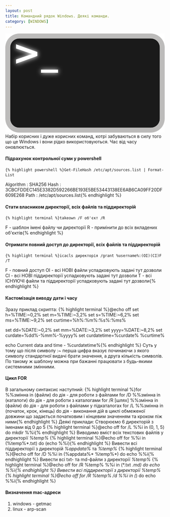 ```yaml
---
layout: post
title: Командний рядок Windows. Деякі команди.
category: [WINDOWS]
---
```

![cmd logo](/media/bash.png?style=head)  
Набір корисних і дуже корисних команд, котрі забуваються в силу того що це Windows і вони рідко використовуються. Час від часу оновлюється.<!--more-->

#### Підрахунок контрольної суми у powershell
    {% highlight powershell %}Get-FileHash /etc/apt/sources.list | Format-List

Algorithm : SHA256
Hash      : 3CBCFDDEC145E3382D592266BE193E5BE53443138EE6AB6CA09FF20DF609E268
Path      : /etc/apt/sources.list{% endhighlight %}

#### Стати власником директорії, всіх файлів та піддиректорій
    {% highlight terminal %}takeown /F об'єкт /R
F - шаблон імені файлу чи директорії
R - примінити до всіх вкладених об'єктів{% endhighlight %}

#### Отримати повний доступ до директорії, всіх файлів та піддиректорій
    {% highlight terminal %}icacls директорія /grant %username%:(OI)(CI)F /T
F - повний доступ
OI - всі НОВІ файли успадковують задані тут дозволи
CI - всі НОВІ піддиректорії успадковують задані тут дозволи
T - всі ІСНУЮЧІ файли та піддиректорії успадковують задані тут дозволи{% endhighlight %}

#### Кастомізація виводу дати і часу
Зразу приклад скрипта:
    {% highlight terminal %}@echo off
set h=%TIME:~0,2%
set m=%TIME:~3,2%
set s=%TIME:~6,2%
set ms=%TIME:~9,2%
set curtime=%h%:%m%:%s%:%ms%

set dd=%DATE:~0,2%
set mm=%DATE:~3,2%
set yyyy=%DATE:~8,2%
set curdate=%dd%-%mm%-%yyyy%
set curdatetime=%curdate% %curtime%

echo Current data and time - %curdatetime%{% endhighlight %}
Суть у тому що після символу :~ перша цифра вказує починаючи з якого символу стандартної видачі брати значення, а друга кількість символів. По такому ж шаблону можна при бажанні працювати з будь-якими системними змінними.

#### Цикл FOR
В загальному синтаксис наступний:
    {% highlight terminal %}for %%змінна in (файли) do дія - для роботи з файлами
for /D %%змінна in (каталоги) do дія - для роботи з каталогами
for /R [шлях] %%змінна in (файли) do дія - для роботи з файлами у підкаталогах
for /L %%змінна in (початок, крок, кінець) do дія - виконання дій в циклі обмеженої довжини що задається початковим і кінцевим значенням та кроком піж ними{% endhighlight %}
Деякі приклади:
Створюємо 6 директорій з іменами від 0 до 5
    {% highlight terminal %}@echo off
for /L %%i in (0, 1, 5) do mkdir %%i{% endhighlight %}
Виводимо вміст всіх текстових файлів у директорії *%temp%*
    {% highlight terminal %}@echo off
for %%i in (%temp%\*.txt) do (echo %%i){% endhighlight %}
Вивести всі піддиректорії з директорій *%appdata%* та *%temp%*
    {% highlight terminal %}@echo off
for /D %%i in (%appdata%\* %temp%\*) do echo %%i{% endhighlight %}
Вивести всі txt- та md-файли з директорії *%temp%*
    {% highlight terminal %}@echo off
for /R %temp% %%i in (*.txt *.md) do echo %%i{% endhighlight %}
Вивести всі піддиректорії з директорії *%temp%*
    {% highlight terminal %}@echo off
for /R %temp% /d %%i in (*) do echo %%i{% endhighlight %}

#### Визначення mac-адреси
1. windows - getmac
2. linux - arp-scan
